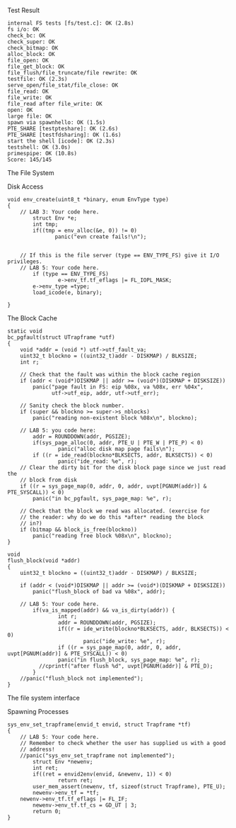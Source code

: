 Test Result

	internal FS tests [fs/test.c]: OK (2.8s) 
  	fs i/o: OK 
  	check_bc: OK 
  	check_super: OK 
  	check_bitmap: OK 
  	alloc_block: OK 
  	file_open: OK 
  	file_get_block: OK 
  	file_flush/file_truncate/file rewrite: OK 
	testfile: OK (2.3s) 
  	serve_open/file_stat/file_close: OK 
  	file_read: OK 
  	file_write: OK 
  	file_read after file_write: OK 
  	open: OK 
  	large file: OK 
	spawn via spawnhello: OK (1.5s) 
	PTE_SHARE [testpteshare]: OK (2.6s) 
	PTE_SHARE [testfdsharing]: OK (1.6s) 
	start the shell [icode]: OK (2.3s) 
	testshell: OK (3.0s) 
	primespipe: OK (10.8s) 
	Score: 145/145

The File System

Disk Access

	void env_create(uint8_t *binary, enum EnvType type)
	{
		// LAB 3: Your code here.
	        struct Env *e;
	        int tmp;
	        if((tmp = env_alloc(&e, 0)) != 0)
	               panic("evn create fails!\n");
	       
	
		// If this is the file server (type == ENV_TYPE_FS) give it I/O privileges.
		// LAB 5: Your code here.
	        if (type == ENV_TYPE_FS)
	                e->env_tf.tf_eflags |= FL_IOPL_MASK;
	        e->env_type =type;
	        load_icode(e, binary);
	 
	}

The Block Cache

	static void
	bc_pgfault(struct UTrapframe *utf)
	{
		void *addr = (void *) utf->utf_fault_va;
		uint32_t blockno = ((uint32_t)addr - DISKMAP) / BLKSIZE;
		int r;
	
		// Check that the fault was within the block cache region
		if (addr < (void*)DISKMAP || addr >= (void*)(DISKMAP + DISKSIZE))
			panic("page fault in FS: eip %08x, va %08x, err %04x",
			      utf->utf_eip, addr, utf->utf_err);
	
		// Sanity check the block number.
		if (super && blockno >= super->s_nblocks)
			panic("reading non-existent block %08x\n", blockno);
	
		// LAB 5: you code here:
	        addr = ROUNDDOWN(addr, PGSIZE);
	        if(sys_page_alloc(0, addr, PTE_U | PTE_W | PTE_P) < 0)
	                panic("alloc disk map page fails\n");
	        if ((r = ide_read(blockno*BLKSECTS, addr, BLKSECTS)) < 0) 
	                panic("ide_read: %e", r);
		// Clear the dirty bit for the disk block page since we just read the
		// block from disk
		if ((r = sys_page_map(0, addr, 0, addr, uvpt[PGNUM(addr)] & PTE_SYSCALL)) < 0)
			panic("in bc_pgfault, sys_page_map: %e", r);
	
		// Check that the block we read was allocated. (exercise for
		// the reader: why do we do this *after* reading the block
		// in?)
		if (bitmap && block_is_free(blockno))
			panic("reading free block %08x\n", blockno);
	}
	
	void
	flush_block(void *addr)
	{
		uint32_t blockno = ((uint32_t)addr - DISKMAP) / BLKSIZE;
	
		if (addr < (void*)DISKMAP || addr >= (void*)(DISKMAP + DISKSIZE))
			panic("flush_block of bad va %08x", addr);
	
		// LAB 5: Your code here.
	        if(va_is_mapped(addr) && va_is_dirty(addr)) {
	                int r;
	                addr = ROUNDDOWN(addr, PGSIZE);
	                if((r = ide_write(blockno*BLKSECTS, addr, BLKSECTS)) < 0)
	                        panic("ide_write: %e", r);
	                if ((r = sys_page_map(0, addr, 0, addr, uvpt[PGNUM(addr)] & PTE_SYSCALL)) < 0)
			        panic("in flush_block, sys_page_map: %e", r);
	          //cprintf("after flush %d", uvpt[PGNUM(addr)] & PTE_D);
	        }
		//panic("flush_block not implemented");
	}

The file system interface

Spawning Processes

	sys_env_set_trapframe(envid_t envid, struct Trapframe *tf)
	{
		// LAB 5: Your code here.
		// Remember to check whether the user has supplied us with a good
		// address!
		//panic("sys_env_set_trapframe not implemented");
	        struct Env *newenv;
	        int ret;
	        if((ret = envid2env(envid, &newenv, 1)) < 0)  
	                return ret;
	        user_mem_assert(newenv, tf, sizeof(struct Trapframe), PTE_U);
	        newenv->env_tf = *tf;
		newenv->env_tf.tf_eflags |= FL_IF;
	        newenv->env_tf.tf_cs = GD_UT | 3;	
	        return 0;
	}
